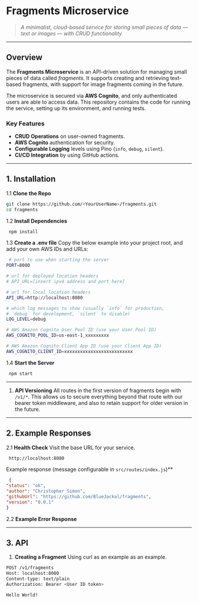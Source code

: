 # Fragments Microservice

> *A minimalist, cloud-based service for storing small pieces of data — text or images — with CRUD functionality*

---
## Overview

The **Fragments Microservice** is an API-driven solution for managing small pieces of data called *fragments*. It supports creating and retrieving text-based fragments, with support for image fragments coming in the future.

The microservice is secured via **AWS Cognito**, and only authenticated users are able to access data. This repository contains the code for running the service, setting up its environment, and running tests.

### Key Features
- **CRUD Operations** on user-owned fragments.
- **AWS Cognito** authentication for security.
- **Configurable Logging** levels using Pino (`info`, `debug`, `silent`).
- **CI/CD Integration** by using GitHub actions.

---

## 1. Installation

1.1 **Clone the Repo**  
   ```bash
   git clone https://github.com/<YourUserName>/fragments.git
   cd fragments
   ```

1.2 **Install Dependencies**
  ```bash
   npm install
   ```

1.3 **Create a .env file**
  Copy the below example into your project root, and add your own AWS IDs and URLs:
  ```bash
   # port to use when starting the server
  PORT=8080
  
  # url for deployed location headers
  # API_URL=[insert ipv4 address and port here]
  
  # url for local location headers
  API_URL=http://localhost:8080
  
  # which log messages to show (usually `info` for production, 
  # `debug` for development, `silent` to disable)
  LOG_LEVEL=debug
  
  # AWS Amazon Cognito User Pool ID (use your User Pool ID)
  AWS_COGNITO_POOL_ID=us-east-1_xxxxxxxxx
  
  # AWS Amazon Cognito Client App ID (use your Client App ID)
  AWS_COGNITO_CLIENT_ID=xxxxxxxxxxxxxxxxxxxxxxxxxx
   ```

1.4 **Start the Server**
  ```bash
   npm start
   ```

---

1. **API Versioning**
All routes in the first version of fragments begin with `/v1/*`. This allows us to secure everything beyond that route with our bearer token middleware, and also to retain support for older version in the future.

---

## 2. Example Responses

2.1 **Health Check**
  Visit the base URL for your service.
  ```bash
   http://localhost:8080
   ```
  Example response (message configurable in `src/routes/index.js`)**
  ```json
   {
  "status": "ok",
  "author": "Christopher Simon",
  "githubUrl": "https://github.com/BlueJackal/fragments",
  "version": "0.0.1"
  }
   ```
2.2 **Example Error Response**


---

## 3. API

1. **Creating a Fragment**
Using curl as an example as an example.
```bash
POST /v1/fragments
Host: localhost:8080
Content-type: text/plain
Authorization: Bearer <User ID token>

Hello World!
```
  
